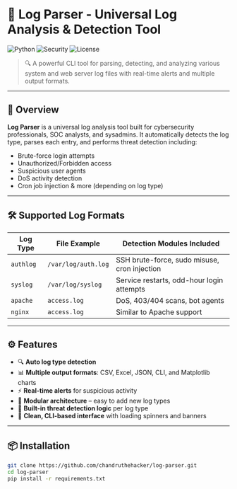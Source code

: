 # 🧠 Log Parser - Universal Log Analysis & Detection Tool

![Python](https://img.shields.io/badge/Python-3.10+-blue.svg)
![Security](https://img.shields.io/badge/Security-Log%20Analysis-red.svg)
![License](https://img.shields.io/badge/License-MIT-green.svg)

> 🔍 A powerful CLI tool for parsing, detecting, and analyzing various system and web server log files with real-time alerts and multiple output formats.

---

## 🚀 Overview

**Log Parser** is a universal log analysis tool built for cybersecurity professionals, SOC analysts, and sysadmins. It automatically detects the log type, parses each entry, and performs threat detection including:

- Brute-force login attempts
- Unauthorized/Forbidden access
- Suspicious user agents
- DoS activity detection
- Cron job injection & more (depending on log type)

---

## 🛠️ Supported Log Formats

| Log Type   | File Example        | Detection Modules Included |
|------------|---------------------|-----------------------------|
| `authlog`  | `/var/log/auth.log` | SSH brute-force, sudo misuse, cron injection |
| `syslog`   | `/var/log/syslog`   | Service restarts, odd-hour login attempts |
| `apache`   | `access.log`        | DoS, 403/404 scans, bot agents |
| `nginx`    | `access.log`        | Similar to Apache support   |

---

## ⚙️ Features

- 🔍 **Auto log type detection**
- 📊 **Multiple output formats**: CSV, Excel, JSON, CLI, and Matplotlib charts
- ⚡ **Real-time alerts** for suspicious activity
- 📂 **Modular architecture** – easy to add new log types
- 🧠 **Built-in threat detection logic** per log type
- 🎯 **Clean, CLI-based interface** with loading spinners and banners

---

## 📦 Installation

```bash
git clone https://github.com/chandruthehacker/log-parser.git
cd log-parser
pip install -r requirements.txt
